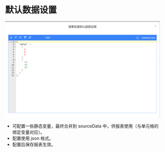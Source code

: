 # 默认数据设置

![](../img/report/default_data.png)

- 可配置一些静态变量，最终合并到 sourceData 中，供报表使用（与单元格的绑定变量对应）。
- 配置使用 json 格式。
- 配置后保存报表生效。
